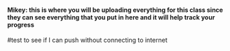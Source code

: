 #### Mikey: this is where you will be uploading everything for this class since they can see everything that you put in here and it will help track your progress


#test to see if I can push without connecting to internet
